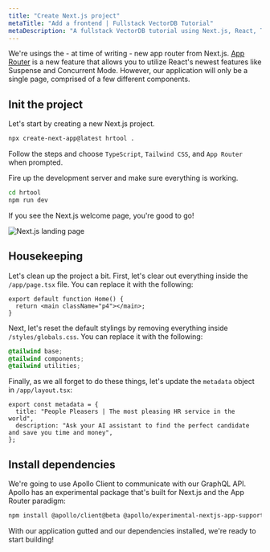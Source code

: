 ```yaml
---
title: "Create Next.js project"
metaTitle: "Add a frontend | Fullstack VectorDB Tutorial"
metaDescription: "A fullstack VectorDB tutorial using Next.js, React, TypeScript, and Hasura"
---
```


We're usings the - at time of writing - new app router from Next.js. [App Router](https://nextjs.org/docs/app) is a new
feature that allows you to utilize React's newest features like Suspense and Concurrent Mode. However, our application
will only be a single page, comprised of a few different components.

## Init the project

Let's start by creating a new Next.js project.

```bash
npx create-next-app@latest hrtool .
```

Follow the steps and choose `TypeScript`, `Tailwind CSS`, and `App Router` when prompted.

Fire up the development server and make sure everything is working.

```bash
cd hrtool
npm run dev
```

If you see the Next.js welcome page, you're good to go!

![Next.js landing page](https://graphql-engine-cdn.hasura.io/learn-hasura/assets/graphql-vectordb/next-welcome.png)

## Housekeeping

Let's clean up the project a bit. First, let's clear out everything inside the `/app/page.tsx` file. You can replace it
with the following:

```tsx
export default function Home() {
  return <main className="p4"></main>;
}
```

Next, let's reset the default stylings by removing everything inside `/styles/globals.css`. You can replace it with the
following:

```css
@tailwind base;
@tailwind components;
@tailwind utilities;
```

Finally, as we all forget to do these things, let's update the `metadata` object in `/app/layout.tsx`:

```tsx
export const metadata = {
  title: "People Pleasers | The most pleasing HR service in the world",
  description: "Ask your AI assistant to find the perfect candidate and save you time and money",
};
```

## Install dependencies

We're going to use Apollo Client to communicate with our GraphQL API. Apollo has an experimental package that's built
for Next.js and the App Router paradigm:

```bash
npm install @apollo/client@beta @apollo/experimental-nextjs-app-support
```

With our application gutted and our dependencies installed, we're ready to start building!
